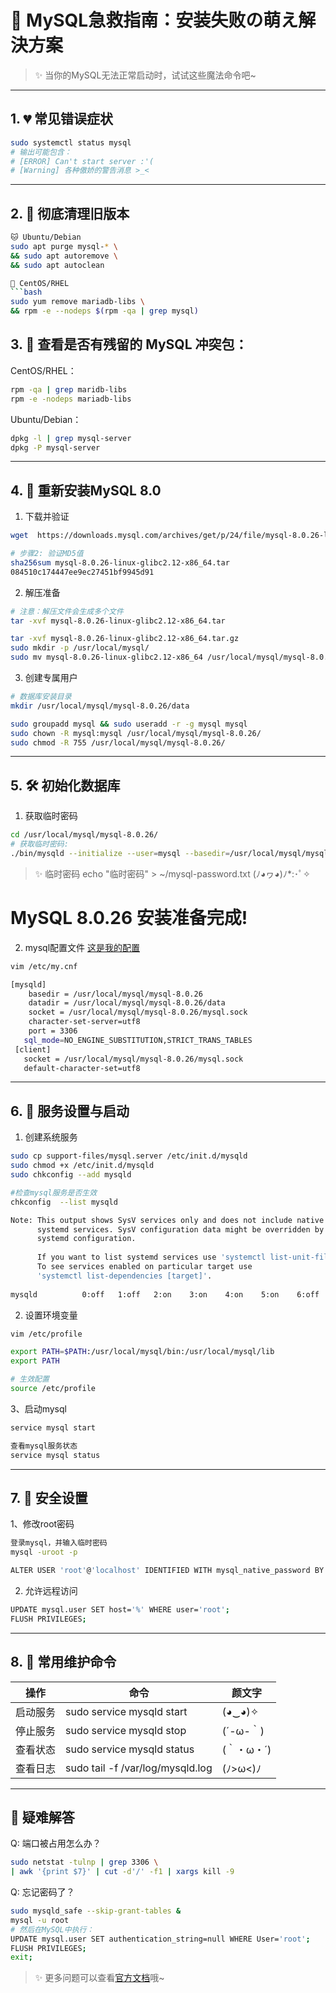 # 🐾 MySQL急救指南：安装失败の萌え解決方案

> ✨ 当你的MySQL无法正常启动时，试试这些魔法命令吧~ 

---

## 1. 💔 常见错误症状
```bash
sudo systemctl status mysql
# 输出可能包含：
# [ERROR] Can't start server :'( 
# [Warning] 各种傲娇的警告消息 >_<
```

---

## 2. 🧹 彻底清理旧版本
```bash
🐱 Ubuntu/Debian
sudo apt purge mysql-* \
&& sudo apt autoremove \
&& sudo apt autoclean

🐯 CentOS/RHEL
```bash
sudo yum remove mariadb-libs \
&& rpm -e --nodeps $(rpm -qa | grep mysql) 
```

## 3. 🧹 查看是否有残留的 MySQL 冲突包：
CentOS/RHEL：
```bash
rpm -qa | grep maridb-libs
rpm -e -nodeps mariadb-libs
```
Ubuntu/Debian：
```bash
dpkg -l | grep mysql-server
dpkg -P mysql-server
```

---

## 4. 🎀 重新安装MySQL 8.0
1. 下载并验证
```bash
wget  https://downloads.mysql.com/archives/get/p/24/file/mysql-8.0.26-linux-glibc2.12-x86_64.tar

# 步骤2: 验证MD5值
sha256sum mysql-8.0.26-linux-glibc2.12-x86_64.tar
084510c174447ee9ec27451bf9945d91
```

2. 解压准备
```bash
# 注意：解压文件会生成多个文件
tar -xvf mysql-8.0.26-linux-glibc2.12-x86_64.tar

tar -xvf mysql-8.0.26-linux-glibc2.12-x86_64.tar.gz
sudo mkdir -p /usr/local/mysql/
sudo mv mysql-8.0.26-linux-glibc2.12-x86_64 /usr/local/mysql/mysql-8.0.26
```
3. 创建专属用户
```bash
# 数据库安装目录
mkdir /usr/local/mysql/mysql-8.0.26/data

sudo groupadd mysql && sudo useradd -r -g mysql mysql
sudo chown -R mysql:mysql /usr/local/mysql/mysql-8.0.26/
sudo chmod -R 755 /usr/local/mysql/mysql-8.0.26/
```

---

## 5. 🛠️ 初始化数据库
1. 获取临时密码
```bash
cd /usr/local/mysql/mysql-8.0.26/ 
# 获取临时密码:
./bin/mysqld --initialize --user=mysql --basedir=/usr/local/mysql/mysql-8.0.26 --datadir=/usr/local/mysql/msql-8.0.26/data
```
> ✨ 临时密码 echo "临时密码" > ~/mysql-password.txt (ﾉ◕ヮ◕)ﾉ*:･ﾟ✧
# MySQL 8.0.26 安装准备完成!
2. mysql配置文件
[这是我的配置](my.cnf)
```bash
vim /etc/my.cnf

[mysqld]
    basedir = /usr/local/mysql/mysql-8.0.26
    datadir = /usr/local/mysql/mysql-8.0.26/data
    socket = /usr/local/mysql/mysql-8.0.26/mysql.sock
    character-set-server=utf8
    port = 3306
   sql_mode=NO_ENGINE_SUBSTITUTION,STRICT_TRANS_TABLES
 [client]
   socket = /usr/local/mysql/mysql-8.0.26/mysql.sock
   default-character-set=utf8
```

---

## 6. 🎀 服务设置与启动
1. 创建系统服务
```bash
sudo cp support-files/mysql.server /etc/init.d/mysqld
sudo chmod +x /etc/init.d/mysqld
sudo chkconfig --add mysqld

#检查mysql服务是否生效
chkconfig  --list mysqld

Note: This output shows SysV services only and does not include native
      systemd services. SysV configuration data might be overridden by native
      systemd configuration.
  
      If you want to list systemd services use 'systemctl list-unit-files'.
      To see services enabled on particular target use
      'systemctl list-dependencies [target]'.
  
mysqld          0:off   1:off   2:on    3:on    4:on    5:on    6:off
```
2. 设置环境变量
```bash
vim /etc/profile

export PATH=$PATH:/usr/local/mysql/bin:/usr/local/mysql/lib
export PATH

# 生效配置
source /etc/profile
```

3、启动mysql
```bash
service mysql start

查看mysql服务状态
service mysql status
```

---

## 7. 🔑 安全设置
1、修改root密码
```bash
登录mysql，并输入临时密码
mysql -uroot -p

ALTER USER 'root'@'localhost' IDENTIFIED WITH mysql_native_password BY '你的密码';
```
2. 允许远程访问
```bash
UPDATE mysql.user SET host='%' WHERE user='root';
FLUSH PRIVILEGES;
```

---

## 8. 💖 常用维护命令
| 操作	| 命令 | 颜文字 |
| ------|---------|------- |
| 启动服务	| sudo service mysqld start	| (◕‿◕)✧ |
| 停止服务	| sudo service mysqld stop	| (´-ω-｀) |
| 查看状态	| sudo service mysqld status	| (｀・ω・´) | 
| 查看日志 | sudo tail -f /var/log/mysqld.log	| (ﾉ>ω<)ﾉ |

---

## 🎯 疑难解答
Q: 端口被占用怎么办？
```bash
sudo netstat -tulnp | grep 3306 \
| awk '{print $7}' | cut -d'/' -f1 | xargs kill -9
```
Q: 忘记密码了？
```bash
sudo mysqld_safe --skip-grant-tables &
mysql -u root
# 然后在MySQL中执行：
UPDATE mysql.user SET authentication_string=null WHERE User='root';
FLUSH PRIVILEGES;
exit;
```
> ✨ 更多问题可以查看[官方文档](https://dev.mysql.com/doc/)哦~